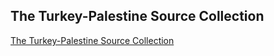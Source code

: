## The Turkey-Palestine Source Collection
[The Turkey-Palestine Source Collection](tpc\turkey_palestine_collection.md)